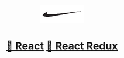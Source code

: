<h1 align="center">
    <img src="./src/assets/nike-logo.png" alt="fake" width="120" height="50"> 
</h1>

<h1 align="center">
    <a href="https://pt-br.reactjs.org/">🔗 React</a>
    <a href="https://react-redux.js.org/api/hooks">🔗 React Redux</a>
</h1>
